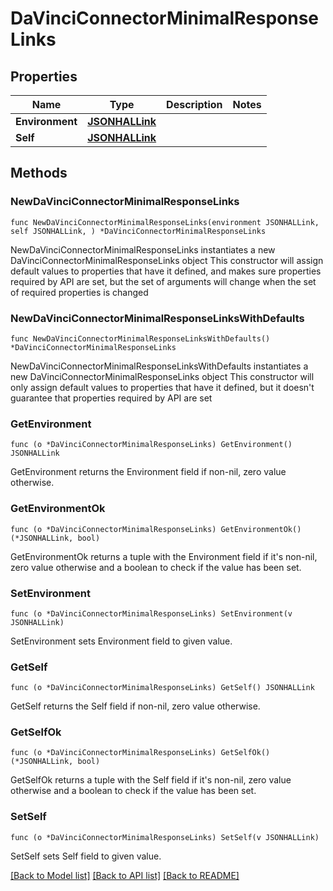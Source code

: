 # DaVinciConnectorMinimalResponseLinks

## Properties

Name | Type | Description | Notes
------------ | ------------- | ------------- | -------------
**Environment** | [**JSONHALLink**](JSONHALLink.md) |  | 
**Self** | [**JSONHALLink**](JSONHALLink.md) |  | 

## Methods

### NewDaVinciConnectorMinimalResponseLinks

`func NewDaVinciConnectorMinimalResponseLinks(environment JSONHALLink, self JSONHALLink, ) *DaVinciConnectorMinimalResponseLinks`

NewDaVinciConnectorMinimalResponseLinks instantiates a new DaVinciConnectorMinimalResponseLinks object
This constructor will assign default values to properties that have it defined,
and makes sure properties required by API are set, but the set of arguments
will change when the set of required properties is changed

### NewDaVinciConnectorMinimalResponseLinksWithDefaults

`func NewDaVinciConnectorMinimalResponseLinksWithDefaults() *DaVinciConnectorMinimalResponseLinks`

NewDaVinciConnectorMinimalResponseLinksWithDefaults instantiates a new DaVinciConnectorMinimalResponseLinks object
This constructor will only assign default values to properties that have it defined,
but it doesn't guarantee that properties required by API are set

### GetEnvironment

`func (o *DaVinciConnectorMinimalResponseLinks) GetEnvironment() JSONHALLink`

GetEnvironment returns the Environment field if non-nil, zero value otherwise.

### GetEnvironmentOk

`func (o *DaVinciConnectorMinimalResponseLinks) GetEnvironmentOk() (*JSONHALLink, bool)`

GetEnvironmentOk returns a tuple with the Environment field if it's non-nil, zero value otherwise
and a boolean to check if the value has been set.

### SetEnvironment

`func (o *DaVinciConnectorMinimalResponseLinks) SetEnvironment(v JSONHALLink)`

SetEnvironment sets Environment field to given value.


### GetSelf

`func (o *DaVinciConnectorMinimalResponseLinks) GetSelf() JSONHALLink`

GetSelf returns the Self field if non-nil, zero value otherwise.

### GetSelfOk

`func (o *DaVinciConnectorMinimalResponseLinks) GetSelfOk() (*JSONHALLink, bool)`

GetSelfOk returns a tuple with the Self field if it's non-nil, zero value otherwise
and a boolean to check if the value has been set.

### SetSelf

`func (o *DaVinciConnectorMinimalResponseLinks) SetSelf(v JSONHALLink)`

SetSelf sets Self field to given value.



[[Back to Model list]](../README.md#documentation-for-models) [[Back to API list]](../README.md#documentation-for-api-endpoints) [[Back to README]](../README.md)


